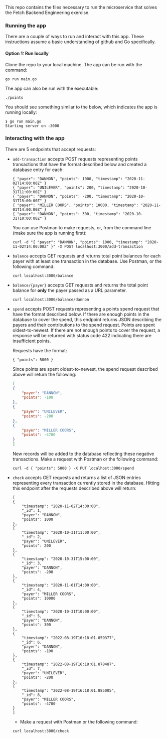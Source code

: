 This repo contains the files necessary to run the microservice that solves the Fetch Backend Engineering exercise.

### Running the app
There are a couple of ways to run and interact with this app. These instructions assume a basic understanding of github and Go specifically.

#### Option 1: Run locally
Clone the repo to your local machine. The app can be run with the command:

```console
go run main.go
```

The app can also be run with the executable:

```console
./points
```

You should see something similar to the below, which indicates the app is running locally:
```console
❯ go run main.go
Starting server on :3000
```

### Interacting with the app
There are 5 endpoints that accept requests:
- `add-transaction` accepts POST requests representing points transactions that have the format described below and created a database entry for each:
    ```
    { "payer": "DANNON", "points": 1000, "timestamp": "2020-11-02T14:00:00Z" }
    { "payer": "UNILEVER", "points": 200, "timestamp": "2020-10-31T11:00:00Z" }
    { "payer": "DANNON", "points": -200, "timestamp": "2020-10-31T15:00:00Z" }
    { "payer": "MILLER COORS", "points": 10000, "timestamp": "2020-11-01T14:00:00Z" }
    { "payer": "DANNON", "points": 300, "timestamp": "2020-10-31T10:00:00Z" }
    ```
    You can use Postman to make requests, or, from the command line (make sure the app is running first):

    ```console
    curl -d "{ "payer": "DANNON", "points": 1000, "timestamp": "2020-11-02T14:00:00Z" }" -X POST localhost:3000/add-transaction
    ```
- `balance` accepts GET requests and returns total point balances for each payer with at least one transaction in the database. Use Postman, or the following command:
    ```console
    curl localhost:3000/balance
    ```
- `balance/{payer}` accepts GET requests and returns the total point balance for **only** the payer passed as a URL parameter.
    ```console
    curl localhost:3000/balance/dannon
    ```
- `spend` accepts POST requests representing a points spend request that have the format described below. If there are enough points in the database to cover the spend, this endpoint returns JSON describing the payers and their contributions to the spend request. Points are spent oldest-to-newest. If there are not enough points to cover the request, a response will be returned with status code 422 indicating there are insufficient points.

    Requests have the format:
    ```
    { "points": 5000 }
    ```
    Since points are spent oldest-to-newest, the spend request described above will return the following:

    ```json
    [
    {
        "payer": "DANNON",
        "points": -100
    },
    {
        "payer": "UNILEVER",
        "points": -200
    },
    {
        "payer": "MILLER COORS",
        "points": -4700
    }
    ]
    ```
    New records will be added to the database reflecting these negative transactions.
    Make a request with Postman or the following command:
    ```console
    curl -d { "points": 5000 } -X PUT localhost:3000/spend
    ```
- `check` accepts GET requests and returns a list of JSON entries representing every transaction currently stored in the database. Hitting this endpoint after the requests described above will return:
    ```
    [
    {
        "timestamp": "2020-11-02T14:00:00",
        "_id": 1,
        "payer": "DANNON",
        "points": 1000
    },
    {
        "timestamp": "2020-10-31T11:00:00",
        "_id": 2,
        "payer": "UNILEVER",
        "points": 200
    },
    {
        "timestamp": "2020-10-31T15:00:00",
        "_id": 3,
        "payer": "DANNON",
        "points": -200
    },
    {
        "timestamp": "2020-11-01T14:00:00",
        "_id": 4,
        "payer": "MILLER COORS",
        "points": 10000
    },
    {
        "timestamp": "2020-10-31T10:00:00",
        "_id": 5,
        "payer": "DANNON",
        "points": 300
    },
    {
        "timestamp": "2022-08-19T16:18:01.859377",
        "_id": 6,
        "payer": "DANNON",
        "points": -100
    },
    {
        "timestamp": "2022-08-19T16:18:01.878487",
        "_id": 7,
        "payer": "UNILEVER",
        "points": -200
    },
    {
        "timestamp": "2022-08-19T16:18:01.885005",
        "_id": 8,
        "payer": "MILLER COORS",
        "points": -4700
    }
    ]
    ```
    - Make a request with Postman or the following command:
    ```console
    curl localhost:3000/check
    ```

